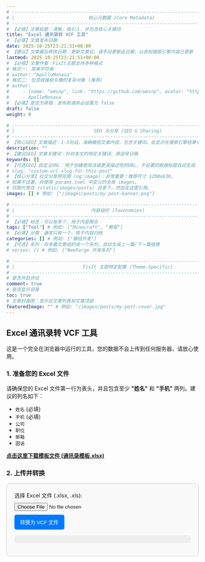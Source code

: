 ```yaml
---
# -------------------------------------------------------------------------------------
# |                           核心元数据 (Core Metadata)                            |
# -------------------------------------------------------------------------------------
# 【必填】文章标题：清晰、吸引人，并包含核心关键词
title: "Excel 通讯录转 VCF 工具"
# 【必填】文章发布日期
date: 2025-10-25T23:21:51+08:00
# 【建议】文章最后修改日期：更新文章后，请手动更新此日期，以告知搜索引擎内容已更新
lastmod: 2025-10-25T23:21:51+08:00
# 【必填】文章作者：FixIt主题支持多种格式
# 格式一: 简单字符串
# author: "ApolloMonasa"
# 格式二: 包含链接和头像的复杂对象 (推荐)
# author:
#     - {name: "wmsnp", link: "https://github.com/wmsnp", avatar: "https://i.ooxx.ooo/i/ZGM0M.jpg"}
#     - ApolloMonasa
# 【必填】是否为草稿：发布前请务必设置为 false
draft: false
weight: 0

# -------------------------------------------------------------------------------------
# |                             SEO 与分享 (SEO & Sharing)                           |
# -------------------------------------------------------------------------------------
# 【核心SEO】文章描述：1-3句话，准确概括文章内容，包含关键词。会显示在搜索引擎结果中。
description: ""
# 【建议SEO】文章关键词：针对本文的特定关键词，用逗号分隔
keywords: []
# 【可选SEO】自定义URL：用于创建更简洁或更具描述性的URL，不设置则根据标题自动生成
# slug: "custom-url-slug-for-this-post"
# 【核心分享】社交分享预览图 (og:image)：非常重要！推荐尺寸 1200x630。
# 如果不设置，将使用 params.toml 中定义的全局 images。
# 将图片放在 /static/images/posts/ 目录下，然后在这里引用。
images: [] # 例如: ["/images/posts/my-post-banner.png"]

# -------------------------------------------------------------------------------------
# |                            内容组织 (Taxonomies)                               |
# -------------------------------------------------------------------------------------
# 【必填】标签：可以有多个，用于内容聚合
tags: ["Tool"] # 例如: ["Minecraft", "教程"]
# 【必填】分类：通常只有一个，用于内容归档
categories: [] # 例如: ["模组开发"]
# 【可选】系列：将多篇文章组织成一个系列，自动生成上一篇/下一篇链接
# series: [] # 例如: ["NeoForge 开发系列"]

# -------------------------------------------------------------------------------------
# |                         FixIt 主题特定配置 (Theme-Specific)                     |
# -------------------------------------------------------------------------------------
# 是否开启评论
comment: true
# 是否显示目录
toc: true
# 文章封面图：显示在文章列表和文章顶部
featuredImage: "" # 例如: "/images/posts/my-post-cover.jpg"
---
```


## Excel 通讯录转 VCF 工具

这是一个完全在浏览器中运行的工具，您的数据不会上传到任何服务器，请放心使用。

### 1. 准备您的 Excel 文件

请确保您的 Excel 文件第一行为表头，并且包含至少 **"姓名"** 和 **"手机"** 两列。建议的列名如下：

*   `姓名` (必填)
*   `手机` (必填)
*   `公司`
*   `职位`
*   `邮箱`
*   `固话`

<a href="#" id="download-template-btn" style="font-weight: bold; text-decoration: underline;">点击这里下载模板文件 (通讯录模板.xlsx)</a>

### 2. 上传并转换

<div class="converter-container">
    <label for="file-input">选择 Excel 文件 (.xlsx, .xls):</label>
    <input type="file" id="file-input" accept=".xlsx, .xls, .csv">
    <button id="convert-btn">转换为 VCF 文件</button>
    <pre id="status-output"></pre>
</div>

<!-- 引入 SheetJS 库 -->
<script src="https://cdn.jsdelivr.net/npm/xlsx@0.18.5/dist/xlsx.full.min.js"></script>

<script>
// ==========================================================
// 模板下载功能 (新添加)
// ==========================================================
document.getElementById('download-template-btn').addEventListener('click', (e) => {
    e.preventDefault(); // 阻止 <a> 标签的默认跳转行为
    
    // 1. 定义模板数据
    const templateData = [
        { "姓名": "张三", "手机": "13800138000", "公司": "示例科技有限公司", "职位": "经理", "邮箱": "zhangsan@example.com", "固话": "010-12345678" },
        { "姓名": "李四", "手机": "13900139001", "公司": "", "职位": "", "邮箱": "lisi@example.com", "固话": "" }
    ];

    // 2. 使用 SheetJS 将 JSON 数据转换为工作表
    const worksheet = XLSX.utils.json_to_sheet(templateData);

    // 3. 创建一个新的工作簿并添加工作表
    const workbook = XLSX.utils.book_new();
    XLSX.utils.book_append_sheet(workbook, worksheet, "通讯录");

    // 4. 生成 Excel 文件并触发浏览器下载
    XLSX.writeFile(workbook, "通讯录模板.xlsx");
});


// ==========================================================
// 核心转换功能 (与之前相同)
// ==========================================================
document.getElementById('convert-btn').addEventListener('click', () => {
    const fileInput = document.getElementById('file-input');
    const statusOutput = document.getElementById('status-output');
    
    if (fileInput.files.length === 0) {
        statusOutput.textContent = '错误：请先选择一个 Excel 文件。';
        return;
    }
    
    const file = fileInput.files[0];
    const reader = new FileReader();
    
    statusOutput.textContent = '正在读取文件...';
    
    reader.onload = function(e) {
        try {
            const data = new Uint8Array(e.target.result);
            const workbook = XLSX.read(data, { type: 'array' });
            
            const firstSheetName = workbook.SheetNames[0];
            const worksheet = workbook.Sheets[firstSheetName];
            
            const contacts = XLSX.utils.sheet_to_json(worksheet);
            
            statusOutput.textContent = `成功读取 ${contacts.length} 个联系人，正在生成 VCF 文件...`;
            
            if (contacts.length === 0) {
                statusOutput.textContent = '错误：Excel文件中没有找到任何联系人数据。';
                return;
            }

            const firstContact = contacts[0];
            if (!firstContact['姓名'] || !firstContact['手机']) {
                statusOutput.textContent = '错误：Excel 文件必须包含 "姓名" 和 "手机" 列。请检查您的表头。';
                return;
            }
            
            let vcfContent = '';
            contacts.forEach(contact => {
                const name = contact['姓名'] || '';
                const mobile = String(contact['手机'] || '').trim(); // 确保手机号是字符串并去除空格
                const company = contact['公司'] || '';
                const title = contact['职位'] || '';
                const email = contact['邮箱'] || '';
                const workPhone = String(contact['固话'] || '').trim();

                // 只有姓名和手机号都存在时才创建 vCard
                if (name && mobile) {
                    let card = "BEGIN:VCARD\n";
                    card += "VERSION:3.0\n";
                    card += `FN;CHARSET=UTF-8:${name}\n`;
                    card += `N;CHARSET=UTF-8:${name};;;;\n`; // 简化N字段
                    
                    if (mobile) card += `TEL;TYPE=CELL:${mobile}\n`;
                    if (workPhone) card += `TEL;TYPE=WORK:${workPhone}\n`;
                    if (email) card += `EMAIL:${email}\n`;
                    if (company) card += `ORG;CHARSET=UTF-8:${company}\n`;
                    if (title) card += `TITLE;CHARSET=UTF-8:${title}\n`;
                    
                    card += "END:VCARD\n";
                    vcfContent += card;
                }
            });
            
            if (!vcfContent) {
                statusOutput.textContent = '未生成任何有效的联系人卡片，请检查数据是否完整。';
                return;
            }
            
            downloadVcf(vcfContent, 'contacts.vcf');
            statusOutput.textContent = `成功生成 VCF 文件！请在浏览器下载中查看。`;

        } catch (error) {
            console.error(error);
            statusOutput.textContent = '文件处理失败，请确保文件是有效的 Excel 格式。';
        }
    };
    
    reader.onerror = function() {
        statusOutput.textContent = '读取文件时发生错误。';
    };
    
    reader.readAsArrayBuffer(file);
});

function downloadVcf(content, fileName) {
    const blob = new Blob([content], { type: 'text/vcard;charset=utf-8;' });
    const link = document.createElement("a");
    if (link.download !== undefined) {
        const url = URL.createObjectURL(blob);
        link.setAttribute("href", url);
        link.setAttribute("download", fileName);
        link.style.visibility = 'hidden';
        document.body.appendChild(link);
        link.click();
        document.body.removeChild(link);
        URL.revokeObjectURL(url); // 释放内存
    }
}
</script>

<!-- (可选) 样式保持不变 -->
<style>
.converter-container {
    padding: 20px;
    border: 1px solid #ccc;
    border-radius: 8px;
    background-color: #f9f9f9;
    max-width: 600px;
}
.converter-container input[type="file"] {
    display: block;
    margin: 10px 0;
}
.converter-container button {
    padding: 10px 15px;
    border: none;
    background-color: #007bff;
    color: white;
    border-radius: 5px;
    cursor: pointer;
}
.converter-container button:hover {
    background-color: #0056b3;
}
.converter-container pre {
    margin-top: 15px;
    background-color: #eee;
    padding: 10px;
    border-radius: 5px;
    white-space: pre-wrap;
    word-wrap: break-word;
}
</style>